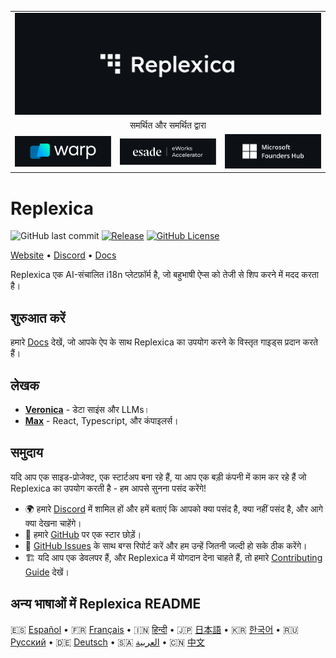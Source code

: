 <table width="100%">
    <tr>
        <td colspan="3">
            <a href="https://replexica.com">
                <img src="/content/banner.dark.png" width="100%" />
            </a>
        </td>
    </tr>
    <tr>
        <td colspan="3" align="center">
            समर्थित और समर्थित द्वारा
        </td>
    </tr>
    <tr>
        <td width="33%">
            <a target="_blank" href="https://www.warp.dev/?utm_source=github&utm_medium=referral&utm_campaign=replexica_20240626">
                <img src="/content/warp.dark.png" />
            </a>
        </td>
        <td width="33%">
            <a target="_blank" href="https://www.esade.edu/en/learning-innovation/rambla/eworks">
                <img src="/content/eworks.dark.png" />
            </a>
        </td>
        <td width="33%">
            <a target="_blank" href="https://foundershub.startups.microsoft.com">
                <img src="/content/ms-f-hub.dark.png" />
            </a>
        </td>
    </tr>
</table>

# Replexica

![GitHub last commit](https://img.shields.io/github/last-commit/replexica/replexica)
[![Release](https://github.com/replexica/replexica/actions/workflows/release.yml/badge.svg)](https://github.com/replexica/replexica/actions/workflows/release.yml)
[![GitHub License](https://img.shields.io/github/license/replexica/replexica)](https://github.com/replexica/replexica/blob/main/LICENSE.md)

[Website](https://replexica.com) •
[Discord](https://replexica.com/go/discord) •
[Docs](https://replexica.com/go/docs)

Replexica एक AI-संचालित i18n प्लेटफ़ॉर्म है, जो बहुभाषी ऐप्स को तेजी से शिप करने में मदद करता है।

## शुरुआत करें

हमारे [Docs](https://replexica.com/go/docs) देखें, जो आपके ऐप के साथ Replexica का उपयोग करने के विस्तृत गाइड्स प्रदान करते हैं।

## लेखक

* **[Veronica](https://github.com/vrcprl)** - डेटा साइंस और LLMs।
* **[Max](https://github.com/maxprilutskiy)** - React, Typescript, और कंपाइलर्स।

## समुदाय

यदि आप एक साइड-प्रोजेक्ट, एक स्टार्टअप बना रहे हैं, या आप एक बड़ी कंपनी में काम कर रहे हैं जो Replexica का उपयोग करती है - हम आपसे सुनना पसंद करेंगे!

* 🌍 हमारे [Discord](https://discord.gg/GeK6AuSqzw) में शामिल हों और हमें बताएं कि आपको क्या पसंद है, क्या नहीं पसंद है, और आगे क्या देखना चाहेंगे।
* 🌟 हमारे [GitHub](https://github.com/replexica/replexica) पर एक स्टार छोड़ें।
* 🐞 [GitHub Issues](https://github.com/replexica/replexica/issues) के साथ बग्स रिपोर्ट करें और हम उन्हें जितनी जल्दी हो सके ठीक करेंगे।
* 🏗️ यदि आप एक डेवलपर हैं, और Replexica में योगदान देना चाहते हैं, तो हमारे [Contributing Guide](./CONTRIBUTING.md) देखें।

## अन्य भाषाओं में Replexica README

🇪🇸 [Español](/readme/es.md) •
🇫🇷 [Français](/readme/fr.md) •
🇮🇳 [हिन्दी](/readme/hi.md) •
🇯🇵 [日本語](/readme/ja.md) •
🇰🇷 [한국어](/readme/ko.md) •
🇷🇺 [Русский](/readme/ru.md) •
🇩🇪 [Deutsch](/readme/de.md) •
🇸🇦 [العربية](/readme/ar.md) •
🇨🇳 [中文](/readme/zh.md)
